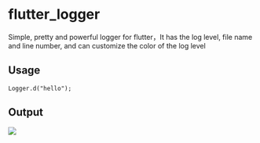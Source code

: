 # flutter_logger

Simple, pretty and powerful logger for flutter，It has the log level, file name and line number, and can customize the color of the log level

## Usage

```
Logger.d("hello");
```

## Output

![](https://github.com/niezhiyang/flutter_logger/blob/master/art/1625751834730.jpg)


